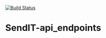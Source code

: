 [![Build Status](https://travis-ci.org/sindani254/SendIT-api_endpoints.svg?branch=master)](https://travis-ci.org/sindani254/SendIT-api_endpoints)
# SendIT-api_endpoints
